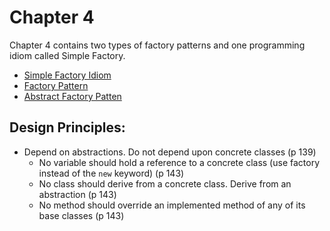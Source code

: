# Chapter 4
Chapter 4 contains two types of factory patterns and one programming idiom called Simple Factory.

* [Simple Factory Idiom](Factory/)
* [Factory Pattern](Factory/)
* [Abstract Factory Patten](AbstractFactory/)

## Design Principles:
* Depend on abstractions. Do not depend upon concrete classes (p 139)
  * No variable should hold a reference to a concrete class (use factory instead of the `new` keyword) (p 143)
  * No class should derive from a concrete class. Derive from an abstraction (p 143)
  * No method should override an implemented method of any of its base classes (p 143)